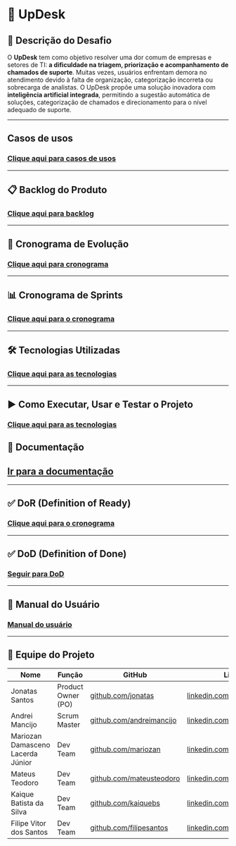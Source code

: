 # 📌 UpDesk

## 📝 Descrição do Desafio
O **UpDesk** tem como objetivo resolver uma dor comum de empresas e setores de TI: **a dificuldade na triagem, priorização e acompanhamento de chamados de suporte**. 
Muitas vezes, usuários enfrentam demora no atendimento devido à falta de organização, categorização incorreta ou sobrecarga de analistas. 
O UpDesk propõe uma solução inovadora com **inteligência artificial integrada**, permitindo a sugestão automática de soluções, categorização de chamados e direcionamento para o nível adequado de suporte.

---

## Casos de usos

### [Clique aqui para casos de usos](https://github.com/mancijo/UpDesk/blob/main/Dev%20planning/casosDeUso.md)

---
## 📋 Backlog do Produto

### [Clique aqui para backlog](https://github.com/mancijo/UpDesk/blob/main/Dev%20planning/backlogSprint.txt)

---

## 📅 Cronograma de Evolução

### [Clique aqui para cronograma](https://github.com/mancijo/UpDesk/blob/fixDependencies/Dev%20planning/evolucaoVisual.md)

---

## 📊 Cronograma de Sprints

### [Clique aqui para o cronograma](https://github.com/mancijo/UpDesk/blob/main/Dev%20planning/sprintPlanning.md) 

---

## 🛠 Tecnologias Utilizadas

### [Clique aqui para as tecnologias](https://github.com/mancijo/UpDesk/blob/fixDependencies/Dev%20planning/tecnologiasUtilizadas.md)

---

## ▶️ Como Executar, Usar e Testar o Projeto

### [Clique aqui para as tecnologias]()


## 📑 Documentação

## [Ir para a documentação](https://github.com/mancijo/UpDesk/tree/fixDependencies/Documentation)

---

## ✅ DoR (Definition of Ready)

### [Clique aqui para o cronograma](https://github.com/mancijo/UpDesk/blob/fixDependencies/Dev%20planning/DOR.md) 

---

## ✅ DoD (Definition of Done)

### [Seguir para DoD](https://github.com/mancijo/UpDesk/tree/fixDependencies/Dev%20planning)

  
---

## 📘 Manual do Usuário

### [Manual do usuário](https://github.com/mancijo/UpDesk/blob/main/Documentation/Manual%20do%20Usu%C3%A1rio.docx)

---

## 👥 Equipe do Projeto

| Nome                                | Função              | GitHub                                    | LinkedIn                                    |
|------------------------------------|---------------------|-------------------------------------------|---------------------------------------------|
| Jonatas Santos                     | Product Owner (PO)  | [github.com/jonatas](https://github.com/jonatas)       | [linkedin.com/in/jonatas](https://linkedin.com/in/jonatas)         |
| Andrei Mancijo                    | Scrum Master        | [github.com/andreimancijo](https://github.com/andreimancijo) | [linkedin.com/in/andreimancijo](https://linkedin.com/in/andreimancijo) |
| Mariozan Damasceno Lacerda Júnior | Dev Team            | [github.com/mariozan](https://github.com/mariozan)     | [linkedin.com/in/mariozan](https://linkedin.com/in/mariozan)       |
| Mateus Teodoro                    | Dev Team            | [github.com/mateusteodoro](https://github.com/mateusteodoro) | [linkedin.com/in/mateusteodoro](https://linkedin.com/in/mateusteodoro) |
| Kaique Batista da Silva           | Dev Team            | [github.com/kaiquebs](https://github.com/kaiquebs)     | [linkedin.com/in/kaiquebs](https://linkedin.com/in/kaiquebs)       |
| Filipe Vitor dos Santos           | Dev Team            | [github.com/filipesantos](https://github.com/filipesantos) | [linkedin.com/in/filipesantos](https://linkedin.com/in/filipesantos) |



